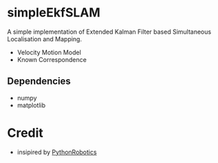 # simpleEkfSLAM
A simple implementation of Extended Kalman Filter based Simultaneous Localisation and Mapping.

- Velocity Motion Model
- Known Correspondence

## Dependencies
- numpy
- matplotlib

# Credit
- insipired by [PythonRobotics](https://github.com/AtsushiSakai/PythonRobotics/)